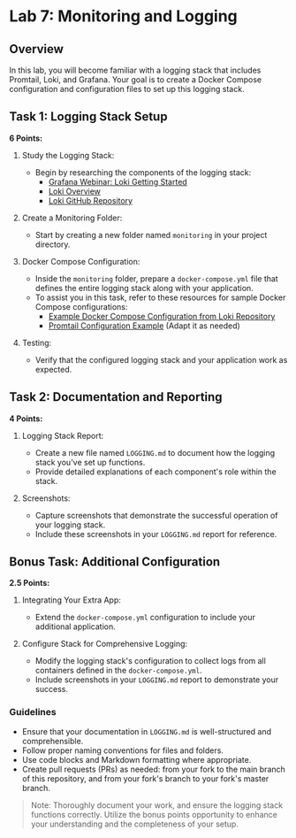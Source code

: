 # Lab 7: Monitoring and Logging

## Overview

In this lab, you will become familiar with a logging stack that includes Promtail, Loki, and Grafana. Your goal is to create a Docker Compose configuration and configuration files to set up this logging stack.

## Task 1: Logging Stack Setup

**6 Points:**

1. Study the Logging Stack:
   - Begin by researching the components of the logging stack:
     - [Grafana Webinar: Loki Getting Started](https://grafana.com/go/webinar/loki-getting-started/)
     - [Loki Overview](https://grafana.com/docs/loki/latest/overview/)
     - [Loki GitHub Repository](https://github.com/grafana/loki)

2. Create a Monitoring Folder:
   - Start by creating a new folder named `monitoring` in your project directory.

3. Docker Compose Configuration:
   - Inside the `monitoring` folder, prepare a `docker-compose.yml` file that defines the entire logging stack along with your application.
   - To assist you in this task, refer to these resources for sample Docker Compose configurations:
     - [Example Docker Compose Configuration from Loki Repository](https://github.com/grafana/loki/blob/main/production/docker-compose.yaml)
     - [Promtail Configuration Example](https://github.com/black-rosary/loki-nginx/blob/master/promtail/promtail.yml) (Adapt it as needed)

4. Testing:
   - Verify that the configured logging stack and your application work as expected.

## Task 2: Documentation and Reporting

**4 Points:**

1. Logging Stack Report:
   - Create a new file named `LOGGING.md` to document how the logging stack you've set up functions.
   - Provide detailed explanations of each component's role within the stack.

2. Screenshots:
   - Capture screenshots that demonstrate the successful operation of your logging stack.
   - Include these screenshots in your `LOGGING.md` report for reference.

## Bonus Task: Additional Configuration

**2.5 Points:**

1. Integrating Your Extra App:
   - Extend the `docker-compose.yml` configuration to include your additional application.

2. Configure Stack for Comprehensive Logging:
   - Modify the logging stack's configuration to collect logs from all containers defined in the `docker-compose.yml`.
   - Include screenshots in your `LOGGING.md` report to demonstrate your success.

### Guidelines

- Ensure that your documentation in `LOGGING.md` is well-structured and comprehensible.
- Follow proper naming conventions for files and folders.
- Use code blocks and Markdown formatting where appropriate.
- Create pull requests (PRs) as needed: from your fork to the main branch of this repository, and from your fork's branch to your fork's master branch.

> Note: Thoroughly document your work, and ensure the logging stack functions correctly. Utilize the bonus points opportunity to enhance your understanding and the completeness of your setup.
